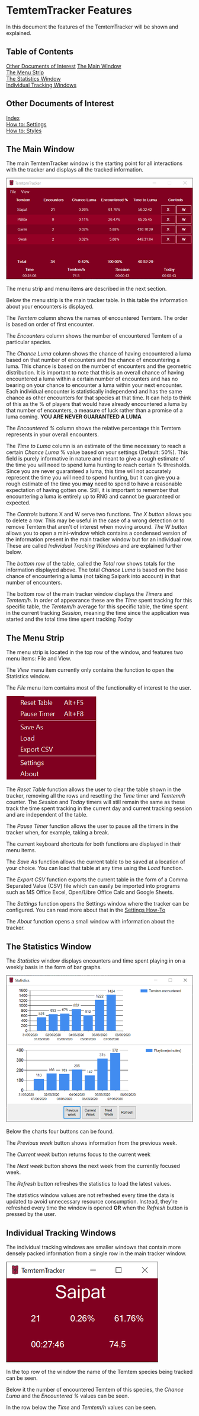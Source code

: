 # TemtemTracker Features

In this document the features of the TemtemTracker will be shown and explained.

## Table of Contents

[Other Documents of Interest](#Other-Documents-of-Interest)
[The Main Window](#The-Main-Window)\
[The Menu Strip](#The-Menu-Strip)\
[The Statistics Window](#The-Statistics-Window)\
[Individual Tracking Windows](#Individual-Tracking-Windows)

## Other Documents of Interest

[Index](Readme.md)\
[How to: Settings](HowToSettings.md)\
[How to: Styles](HowToStyles.md)

## The Main Window

The main TemtemTracker window is the starting point for all interactions with the tracker and displays all the tracked information.

![Tracker Window](Images/MainTrackerWindow.png)

The menu strip and menu items are described in the next section.

Below the menu strip is the main tracker table. In this table the information about your encounters is displayed.

The *Temtem* column shows the names of encountered Temtem. The order is based on order of first encounter.

The *Encounters* column shows the number of encountered Temtem of a particular species.

The *Chance Luma* column shows the chance of having encountered a luma based on that number of encounters and the chance of encountering a luma. This chance is based on the number of encounters and the geometric distribution. It is important to note that this is an overall chance of having encountered a luma within a certain number of encounters and has no bearing on your chance to encounter a luma within your next encounter. Each individual encounter is statistically independend and has the same chance as other encounters for that species at that time. It can help to think of this as the % of players that would have already encountered a luma by that number of encounters, a measure of luck rather than a promise of a luma coming. **YOU ARE NEVER GUARANTEED A LUMA**

The *Encountered %* column shows the relative percentage this Temtem represents in your overall encounters. 

The *Time to Luma* column is an estimate of the time necessary to reach a certain *Chance Luma* % value based on your settings (Default: 50%). This field is purely informative in nature and meant to give a rough estimate of the time you will need to spend luma hunting to reach certain % thresholds. Since you are never guaranteed a luma, this time will not accurately represent the time you will need to spend hunting, but it can give you a rough estimate of the time you **may** need to spend to have a reasonable expectation of having gotten one. Still, it is important to remember that encountering a luma is entirely up to RNG and cannot be guaranteed or expected.

The *Controls* buttons X and W serve two functions. *The X button* allows you to delete a row. This may be useful in the case of a wrong detection or to remove Temtem that aren't of interest when moving around. *The W button* allows you to open a mini-window which contains a condensed version of the information present in the main tracker window but for an individual row. These are called *Individual Tracking Windows* and are explained further below.

The *bottom row* of the table, called the *Total* row shows totals for the information displayed above. The total *Chance Luma* is based on the base chance of encountering a luma (not taking Saipark into account) in that number of encounters.

The bottom row of the main tracker window displays the *Timers* and *Temtem/h*. In order of appearance these are the *Time* spent tracking for this specific table, the *Temtem/h* average for this specific table, the time spent in the current tracking *Session*, meaning the time since the application was started and the total time time spent tracking *Today*

## The Menu Strip

The menu strip is located in the top row of the window, and features two menu items: File and View.

The *View* menu item currently only contains the function to open the Statistics window.

The *File* menu item contains most of the functionality of interest to the user. 

![File Menu](Images/FileDropdown.png)

The *Reset Table* function allows the user to clear the table shown in the tracker, removing all the rows and resetting the *Time* timer and *Temtem/h* counter. The *Session* and *Today* timers will still remain the same as these track the time spent tracking in the current day and current tracking session and are independent of the table.

The *Pause Timer* function allows the user to pause all the timers in the tracker when, for example, taking a break.

The current keyboard shortcuts for both functions are displayed in their menu items.

The *Save As* function allows the current table to be saved at a location of your choice. You can load that table at any time using the *Load* function.

The *Export CSV* function exports the current table in the form of a Comma Separated Value (CSV) file which can easily be imported into programs such as MS Office Excel, Open/Libre Office Calc and Google Sheets.

The *Settings* function opens the Settings window where the tracker can be configured. You can read more about that in the [Settings How-To](HowToSettings.md)

The *About* function opens a small window with information about the tracker.

## The Statistics Window

The *Statistics* window displays encounters and time spent playing in on a weekly basis in the form of bar graphs.

![Statistics Window](Images/StatisticsWindow.png)

Below the charts four buttons can be found.

The *Previous week* button shows information from the previous week.

The *Current week* button returns focus to the current week

The *Next week* button shows the next week from the currently focused week.

The *Refresh* button refreshes the statistics to load the latest values. 

The statistics window values are not refreshed every time the data is updated to avoid unnecessary resource consumption. Instead, they're refreshed every time the window is opened **OR** when the *Refresh* button is pressed by the user.

## Individual Tracking Windows

The individual tracking windows are smaller windows that contain more densely packed information from a single row in the main tracker window.

![Individual Tracking Window](Images/IndividualWindow2.png)

In the top row of the window the name of the Temtem species being tracked can be seen.

Below it the number of encountered Temtem of this species, the *Chance Luma* and the *Encountered %* values can be seen.

In the row below the *Time* and *Temtem/h* values can be seen.
